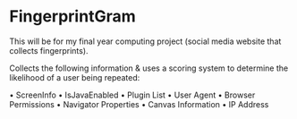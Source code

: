 # FingerprintGram

This will be for my final year computing project (social media website that collects fingerprints).

Collects the following information & uses a scoring system to determine the likelihood of a user being repeated: 

• ScreenInfo
• IsJavaEnabled
• Plugin List
• User Agent
• Browser Permissions
• Navigator Properties
• Canvas Information
• IP Address
